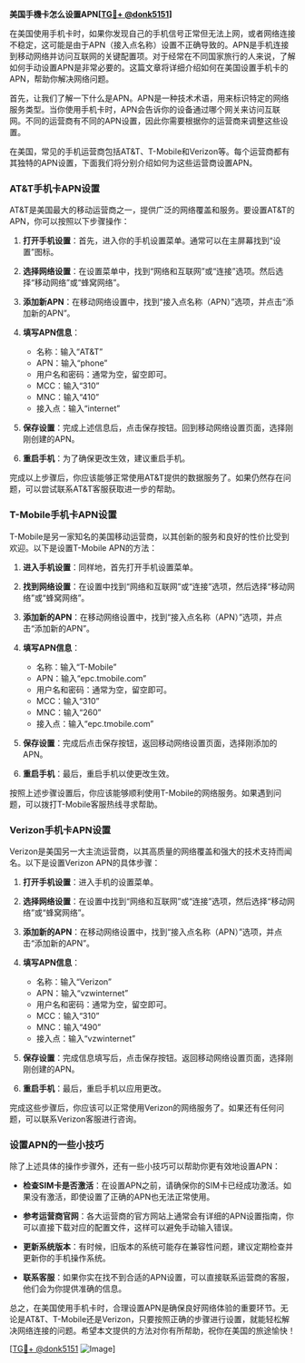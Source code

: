 **美国手機卡怎么设置APN[[TG💪+ @donk5151](https://t.me/s/donk5151)]**

在美国使用手机卡时，如果你发现自己的手机信号正常但无法上网，或者网络连接不稳定，这可能是由于APN（接入点名称）设置不正确导致的。APN是手机连接到移动网络并访问互联网的关键配置项。对于经常在不同国家旅行的人来说，了解如何手动设置APN是非常必要的。这篇文章将详细介绍如何在美国设置手机卡的APN，帮助你解决网络问题。

首先，让我们了解一下什么是APN。APN是一种技术术语，用来标识特定的网络服务类型。当你使用手机卡时，APN会告诉你的设备通过哪个网关来访问互联网。不同的运营商有不同的APN设置，因此你需要根据你的运营商来调整这些设置。

在美国，常见的手机运营商包括AT&T、T-Mobile和Verizon等。每个运营商都有其独特的APN设置，下面我们将分别介绍如何为这些运营商设置APN。

### AT&T手机卡APN设置

AT&T是美国最大的移动运营商之一，提供广泛的网络覆盖和服务。要设置AT&T的APN，你可以按照以下步骤操作：

1. **打开手机设置**：首先，进入你的手机设置菜单。通常可以在主屏幕找到“设置”图标。

2. **选择网络设置**：在设置菜单中，找到“网络和互联网”或“连接”选项。然后选择“移动网络”或“蜂窝网络”。

3. **添加新APN**：在移动网络设置中，找到“接入点名称（APN）”选项，并点击“添加新的APN”。

4. **填写APN信息**：
   - 名称：输入“AT&T”
   - APN：输入“phone”
   - 用户名和密码：通常为空，留空即可。
   - MCC：输入“310”
   - MNC：输入“410”
   - 接入点：输入“internet”

5. **保存设置**：完成上述信息后，点击保存按钮。回到移动网络设置页面，选择刚刚创建的APN。

6. **重启手机**：为了确保更改生效，建议重启手机。

完成以上步骤后，你应该能够正常使用AT&T提供的数据服务了。如果仍然存在问题，可以尝试联系AT&T客服获取进一步的帮助。

### T-Mobile手机卡APN设置

T-Mobile是另一家知名的美国移动运营商，以其创新的服务和良好的性价比受到欢迎。以下是设置T-Mobile APN的方法：

1. **进入手机设置**：同样地，首先打开手机设置菜单。

2. **找到网络设置**：在设置中找到“网络和互联网”或“连接”选项，然后选择“移动网络”或“蜂窝网络”。

3. **添加新的APN**：在移动网络设置中，找到“接入点名称（APN）”选项，并点击“添加新的APN”。

4. **填写APN信息**：
   - 名称：输入“T-Mobile”
   - APN：输入“epc.tmobile.com”
   - 用户名和密码：通常为空，留空即可。
   - MCC：输入“310”
   - MNC：输入“260”
   - 接入点：输入“epc.tmobile.com”

5. **保存设置**：完成后点击保存按钮，返回移动网络设置页面，选择刚添加的APN。

6. **重启手机**：最后，重启手机以使更改生效。

按照上述步骤设置后，你应该能够顺利使用T-Mobile的网络服务。如果遇到问题，可以拨打T-Mobile客服热线寻求帮助。

### Verizon手机卡APN设置

Verizon是美国另一大主流运营商，以其高质量的网络覆盖和强大的技术支持而闻名。以下是设置Verizon APN的具体步骤：

1. **打开手机设置**：进入手机的设置菜单。

2. **选择网络设置**：在设置中找到“网络和互联网”或“连接”选项，然后选择“移动网络”或“蜂窝网络”。

3. **添加新的APN**：在移动网络设置中，找到“接入点名称（APN）”选项，并点击“添加新的APN”。

4. **填写APN信息**：
   - 名称：输入“Verizon”
   - APN：输入“vzwinternet”
   - 用户名和密码：通常为空，留空即可。
   - MCC：输入“310”
   - MNC：输入“490”
   - 接入点：输入“vzwinternet”

5. **保存设置**：完成信息填写后，点击保存按钮。返回移动网络设置页面，选择刚刚创建的APN。

6. **重启手机**：最后，重启手机以应用更改。

完成这些步骤后，你应该可以正常使用Verizon的网络服务了。如果还有任何问题，可以联系Verizon客服进行咨询。

### 设置APN的一些小技巧

除了上述具体的操作步骤外，还有一些小技巧可以帮助你更有效地设置APN：

- **检查SIM卡是否激活**：在设置APN之前，请确保你的SIM卡已经成功激活。如果没有激活，即使设置了正确的APN也无法正常使用。

- **参考运营商官网**：各大运营商的官方网站上通常会有详细的APN设置指南，你可以直接下载对应的配置文件，这样可以避免手动输入错误。

- **更新系统版本**：有时候，旧版本的系统可能存在兼容性问题，建议定期检查并更新你的手机操作系统。

- **联系客服**：如果你实在找不到合适的APN设置，可以直接联系运营商的客服，他们会为你提供准确的信息。

总之，在美国使用手机卡时，合理设置APN是确保良好网络体验的重要环节。无论是AT&T、T-Mobile还是Verizon，只要按照正确的步骤进行设置，就能轻松解决网络连接的问题。希望本文提供的方法对你有所帮助，祝你在美国的旅途愉快！

[[TG💪+ @donk5151](https://t.me/s/donk5151) ![Image](https://i.postimg.cc/rwNCRYN7/Snipaste-2025-04-30-17-27-05.png)]